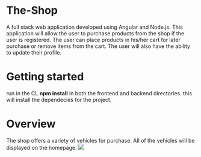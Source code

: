 # The-Shop

A full stack web application developed using Angular and Node.js. This application will allow the user to purchase products from the shop if the user is registered. The user can place products in his/her cart for later purchase or remove items from the cart. The user will also have the ability to update their profile.

<h1>Getting started</h1>
run in the CL <strong>npm install</strong> in both the frontend and backend directories. this will install the dependecies for the project.

<h1>Overview</h2>
The shop offers a variety of vehicles for purchase. All of the vehicles will be displayed on the homepage.
<img src="images/img1.jpg">
